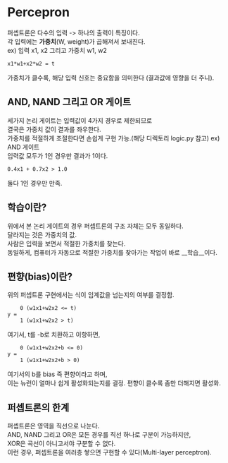 # Percepron
퍼셉트론은 다수의 입력 -> 하나의 출력이 특징이다.  
각 입력에는 __가중치__(W, weight)가 곱해져서 보내진다.  
ex) 입력 x1, x2 그리고 가중치 w1, w2
```
x1*w1+x2*w2 = t 
```
가중치가 클수록, 해당 입력 신호는 중요함을 의미한다 (결과값에 영향을 더 주니).  

## AND, NAND 그리고 OR 게이트
세가지 논리 게이트는 입력값이 4가지 경우로 제한되므로  
결국은 가중치 값이 결과를 좌우한다.   
가중치를 적절하게 조절한다면 손쉽게 구현 가능.(해당 디렉토리 logic.py 참고)
ex) AND 게이트  
입력값 모두가 1인 경우만 결과가 1이다. 
```
0.4x1 + 0.7x2 > 1.0 
```
둘다 1인 경우만 만족. 

## 학습이란?
위에서 본 논리 게이트의 경우 퍼셉트론의 구조 자체는 모두 동일하다.  
달라지는 것은 가중치의 값.  
사람은 입력을 보면서 적절한 가중치를 찾는다.  
동일하게, 컴퓨터가 자동으로 적절한 가중치를 찾아가는 작업이 바로 __학습__이다.  

## 편향(bias)이란?
위의 퍼셉트론 구현에서는 식이 임계값을 넘는지의 여부를 결정함.  
```
	0 (w1x1+w2x2 <= t)
y = 
	1 (w1x1+w2x2 > t)
```
여기서, t를 -b로 치환하고 이항하면,  
```
	0 (w1x1+w2x2+b <= 0)
y = 
	1 (w1x1+w2x2+b > 0)
```
여기서의 b를 bias 즉 편향이라고 하며,  
이는 뉴런이 얼마나 쉽게 활성화되는지를 결정. 
편향이 클수록 좀만 더해지면 활성화. 
## 퍼셉트론의 한계
퍼셉트론은 영역을 직선으로 나눈다.  
AND, NAND 그리고 OR은 모든 경우를 직선 하나로 구분이 가능하지만,  
XOR은 곡선이 아니고서야 구분할 수 없다.  
이런 경우, 퍼셉트론을 여러층 쌓으면 구현할 수 있다(Multi-layer perceptron).


